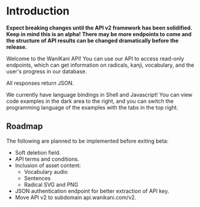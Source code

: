# Introduction

<aside class="warning">
<strong>Expect breaking changes until the API v2 framework has been solidified. Keep in mind this is an alpha! There may be more endpoints to come and the structure of API results can be changed dramatically before the release.</strong>
</aside>

Welcome to the WaniKani API! You can use our API to access read-only endpoints, which can get information on radicals, kanji, vocabulary, and the user's progress in our database.

All responses return JSON.

We currently have language bindings in Shell and Javascript! You can view code examples in the dark area to the right, and you can switch the programming language of the examples with the tabs in the top right.

## Roadmap

The following are planned to be implemented before exiting beta:

* Soft deletion field.
* API terms and conditions.
* Inclusion of asset content:
  * Vocabulary audio
  * Sentences
  * Radical SVG and PNG
* JSON authentication endpoint for better extraction of API key.
* Move API v2 to subdomain api.wanikani.com/v2.
